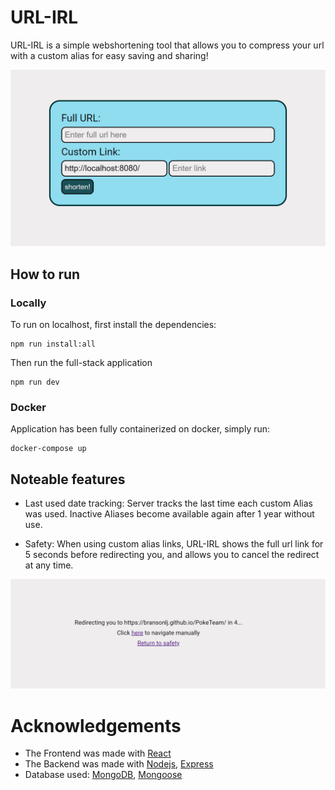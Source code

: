 # URL-IRL

URL-IRL is a simple webshortening tool that allows you to compress your url with a custom alias for easy saving and sharing!
<p align="center">
    <img src="docs/images/preview.png" width="600" />
</p>

## How to run

### Locally
To run on localhost, first install the dependencies:
```
npm run install:all
```

Then run the full-stack application
```
npm run dev
```

### Docker
Application has been fully containerized on docker, simply run:
```
docker-compose up
```
## Noteable features

* Last used date tracking: Server tracks the last time each custom Alias was used. Inactive Aliases become available again after 1 year without use.

* Safety: When using custom alias links, URL-IRL shows the full url link for 5 seconds before redirecting you, and allows you to cancel the redirect at any time.
<p align="center">
    <img src="docs/images/safety.png" width="600" />
</p>

# Acknowledgements

* The Frontend was made with [React](https://react.dev/)
* The Backend was made with [Nodejs](https://nodejs.org/en), [Express](https://expressjs.com/)
* Database used: [MongoDB](www.mongodb.com), [Mongoose](https://mongoosejs.com/)